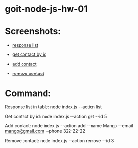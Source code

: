 # goit-node-js-hw-01

# Screenshots:

- [response list](https://prnt.sc/4Vrsz0Y5cvab)

- [get contact by id](https://prnt.sc/bvdox2EKZ6zy)

- [add contact](https://prnt.sc/3TwbOGdwlZ-Z)

- [remove contact](https://prnt.sc/D2yjUjzpinA1)

# Command:

Response list in table:
node index.js --action list

Get contact by id:
node index.js --action get --id 5

Add contact:
node index.js --action add --name Mango --email mango@gmail.com --phone 322-22-22

Remove contact:
node index.js --action remove --id 3
